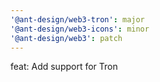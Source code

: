 ```yaml
---
'@ant-design/web3-tron': major
'@ant-design/web3-icons': minor
'@ant-design/web3': patch
---
```


feat: Add support for Tron
